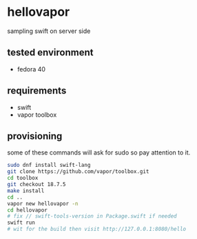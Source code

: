 # hellovapor

sampling swift on server side

## tested environment

- fedora 40

## requirements

- swift
- vapor toolbox

## provisioning

some of these commands will ask for sudo so pay attention to it.

```bash
sudo dnf install swift-lang
git clone https://github.com/vapor/toolbox.git
cd toolbox
git checkout 18.7.5
make install
cd ..
vapor new hellovapor -n
cd hellovapor
# fix // swift-tools-version in Package.swift if needed
swift run
# wit for the build then visit http://127.0.0.1:8080/hello 
```
